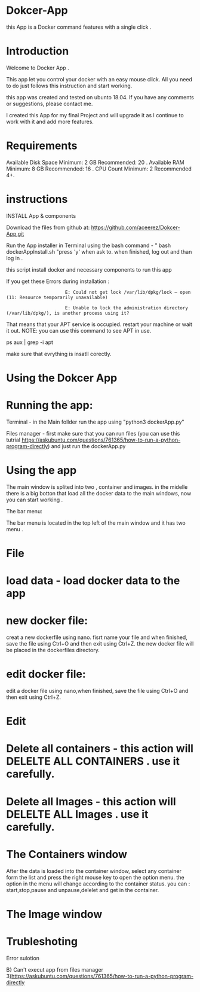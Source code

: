 # Dokcer-App
this App is a Docker command features with a single click .

# Introduction
Welcome to Docker App .

This app let you control your docker with an easy mouse click.
All you need to do just follows this instruction and start working.

this app was created and tested on ubunto 18.04.
If you have any comments or suggestions, please contact me.

I created this App for my final Project and will upgrade it as I continue to work with it and add more features.

# Requirements
Available Disk Space Minimum: 2 GB Recommended: 20 .
Available RAM Minimum: 8 GB  Recommended: 16 . 
CPU Count	Minimum: 2  Recommended 4+.

# instructions

INSTALL App & components

Download the files from github at: https://github.com/aceerez/Dokcer-App.git 


Run the App installer in Terminal using the bash command - " bash dockerAppInstall.sh "press 'y' when ask to.
when finished, log out and than log in .

this script install docker and necessary components to run this app

If you get these Errors during installation :

                          E: Could not get lock /var/lib/dpkg/lock – open (11: Resource temporarily unavailable)

                          E: Unable to lock the administration directory (/var/lib/dpkg/), is another process using it?

That means that your APT service is occupied. 
restart your machine or wait it out.
NOTE: you can use this command to see APT in use.


ps aux | grep -i apt
                                      



make sure that evrything is insatll corectly.


# Using the Dokcer App 
# Running the app:
Terminal - in the Main follder run the app using "python3 dockerApp.py"

Files manager - first make sure that you can run files (you can use this tutrial https://askubuntu.com/questions/761365/how-to-run-a-python-program-directly)
and just run the dockerApp.py

# Using the app

The main window is splited into two , container and images.
in the midelle there is a big botton that load all the docker data to the main windows, now you can start working . 

The bar menu:

The bar menu is located in the top left of the main window and it has two menu .
# File 
# load data - load docker data to the app
# new docker file:
creat a new dockerfile using nano. 
fisrt name your file and when finished, save the file using Ctrl+O and then exit using Ctrl+Z.
the new docker file will be placed in the dockerfiles directory.

# edit docker file:
edit a docker file using nano,when finished, save the file using Ctrl+O and then exit using Ctrl+Z.

# Edit 
# Delete all containers - this action will DELELTE ALL CONTAINERS . use it carefully.
# Delete all Images - this action will DELELTE ALL Images . use it carefully.

# The Containers window 
After the data is loaded into the container window, select any container form the list and press the right mouse key to open the option menu.
the option in the menu will change according to the container status. 
you can : start,stop,pause and unpause,delelet and get in the container.

# The Image window




# Trubleshoting 

   Error                                                   sulotion

B} Can't execut app from files manager                          3)https://askubuntu.com/questions/761365/how-to-run-a-python-program-directly

